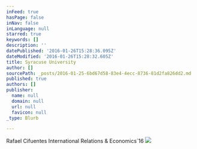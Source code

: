 ```yaml
---
inFeed: true
hasPage: false
inNav: false
inLanguage: null
starred: true
keywords: []
description: ''
datePublished: '2016-01-26T15:28:36.095Z'
dateModified: '2016-01-26T15:28:32.605Z'
title: Syracuse University
author: []
sourcePath: _posts/2016-01-25-6bd67d58-83e4-4ecc-8736-81d2fa826dd2.md
published: true
authors: []
publisher:
  name: null
  domain: null
  url: null
  favicon: null
_type: Blurb

---
```

Rafael Cifuentes  International Relations & Economics´16
![](https://the-grid-user-content.s3-us-west-2.amazonaws.com/47b75aae-e4cc-443c-89c7-2c0185198216.jpg)